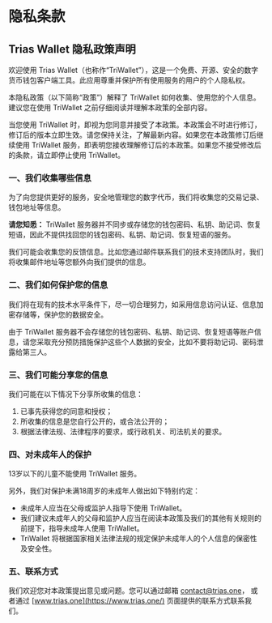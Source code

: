 # 隐私条款

## Trias Wallet 隐私政策声明

欢迎使用 Trias Wallet（也称作“TriWallet”），这是一个免费、开源、安全的数字货币钱包客户端工具。此应用尊重并保护所有使用服务的用户的个人隐私权。

本隐私政策（以下简称“政策”）解释了 TriWallet 如何收集、使用您的个人信息。建议您在使用 TriWallet 之前仔细阅读并理解本政策的全部内容。

当您使用 TriWallet 时，即视为您同意并接受了本政策。本政策会不时进行修订，修订后的版本立即生效。请您保持关注，了解最新内容。如果您在本政策修订后继续使用 TriWallet 服务，即表明您接收理解修订后的本政策。如果您不接受修改后的条款，请立即停止使用 TriWallet。

### 一、我们收集哪些信息

为了向您提供更好的服务，安全地管理您的数字代币，我们将收集您的交易记录、钱包地址等信息。

**请您知悉：** TriWallet 服务器并不同步或存储您的钱包密码、私钥、助记词、恢复短语，因此不提供找回您的钱包密码、私钥、助记词、恢复短语的服务。

我们可能会收集您的反馈信息。比如您通过邮件联系我们的技术支持团队时，我们将收集邮件地址等您额外向我们提供的信息。

### 二、我们如何保护您的信息

我们将在现有的技术水平条件下，尽一切合理努力，如采用信息访问认证、信息加密存储等，保护您的数据安全。

由于 TriWallet 服务器不会存储您的钱包密码、私钥、助记词、恢复短语等账户信息，请您采取充分预防措施保护这些个人数据的安全，比如不要将助记词、密码泄露给第三人。

### 三、我们可能分享您的信息

我们可能在以下情况下分享所收集的信息：

1.  已事先获得您的同意和授权；
2.  所收集的信息是您自行公开的，或合法公开的；
3.  根据法律法规、法律程序的要求，或行政机关、司法机关的要求。
   
### 四、对未成年人的保护

13岁以下的儿童不能使用 TriWallet 服务。

另外，我们对保护未满18周岁的未成年人做出如下特别约定：

- 未成年人应当在父母或监护人指导下使用 TriWallet。
- 我们建议未成年人的父母和监护人应当在阅读本政策及我们的其他有关规则的前提下，指导未成年人使用 TriWallet。
-  TriWallet 将根据国家相关法律法规的规定保护未成年人的个人信息的保密性及安全性。

### 五、联系方式
我们欢迎您对本政策提出意见或问题。您可以通过邮箱 [contact@trias.one](mailto:contact@trias.one)， 或者通过 [www.trias.one](https://www.trias.one/) 页面提供的联系方式联系我们。




